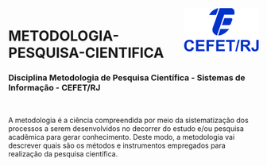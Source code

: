 <img src="cefet-logo1.png" align="right" width="150">

# METODOLOGIA-PESQUISA-CIENTIFICA

<h3>Disciplina Metodologia de Pesquisa Científica - Sistemas de Informação - CEFET/RJ</h3>
<br>

A metodologia é a ciência compreendida por meio da sistematização dos processos a serem desenvolvidos no decorrer do estudo e/ou pesquisa acadêmica para gerar conhecimento. Deste modo, a metodologia vai descrever quais são os métodos e instrumentos empregados para realização da pesquisa científica.